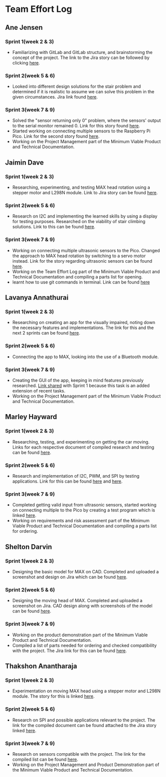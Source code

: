 # Team Effort Log

## Ane Jensen
### Sprint 1(week 2 & 3)
* Familiarizing with GitLab and GitLab structure, and brainstorming the concept of the project. The link to the Jira story can be followed by clicking [here](https://cseejira.essex.ac.uk/browse/D201038-19).

### Sprint 2(week 5 & 6)
* Looked into different design solutions for the stair problem and determined if it is realistic to assume we can solve this problem in the given circumstances. Jira link found [here](https://cseejira.essex.ac.uk/browse/D201038-10).

### Sprint 3(week 7 & 9)
* Solved the "sensor returning only 0" problem, where the sensors' output to the serial monitor remained 0. Link for this story found [here](https://cseejira.essex.ac.uk/browse/D201038-56). 
* Started working on connecting multiple sensors to the Raspberry Pi Pico. Link for the second story found [here](https://cseejira.essex.ac.uk/browse/D201038-54).
* Working on the Project Management part of the Minimum Viable Product and Technical Documentation.

## Jaimin Dave
### Sprint 1(week 2 & 3)
* Researching, experimenting, and testing MAX head rotation using a stepper motor and L298N module. Link to Jira story can be found [here](https://cseejira.essex.ac.uk/browse/D201038-13).

### Sprint 2(week 5 & 6)
* Research on I2C and implementing the learned skills by using a display for testing purposes. Researched on the viability of stair climbing solutions. Link to this can be found [here](https://cseejira.essex.ac.uk/browse/D201038-4).

### Sprint 3(week 7 & 9)
* Working on connecting multiple ultrasonic sensors to the Pico. Changed the approach to MAX head rotation by switching to a servo motor instead. Link for the story regarding ultrasonic sensors can be found [here](https://cseejira.essex.ac.uk/browse/D201038-54).
* Working on the Team Effort Log part of the Minimum Viable Product and Technical Documentation and compiling a parts list for opening.
* learnt how to use git commands in terminal. Link can be found [here](https://cseegit.essex.ac.uk/23-24-ce201-col/23-24_CE201-col_team-18/-/commit/0e15d1fc6e33c0da5474c4b40b2e6598b04ffd36)  

## Lavanya Annathurai
### Sprint 1(week 2 & 3)
* Researching on creating an app for the visually impaired, noting down the necessary features and implementations. The link for this and the next 2 sprints can be found [here](https://cseejira.essex.ac.uk/browse/D201038-6).

### Sprint 2(week 5 & 6)
* Connecting the app to MAX, looking into the use of a Bluetooth module.

### Sprint 3(week 7 & 9)
* Creating the GUI of the app, keeping in mind features previously researched. [Link shared](https://cseejira.essex.ac.uk/browse/D201038-6) with Sprint 1 because this task is an added extension of recent tasks.
* Working on the Project Management part of the Minimum Viable Product and Technical Documentation.

## Marley Hayward
### Sprint 1(week 2 & 3)
* Researching, testing, and experimenting on getting the car moving. Links for each respective document of compiled research and testing can be found [here](https://cseejira.essex.ac.uk/browse/D201038-11).

### Sprint 2(week 5 & 6)
* Research and implementation of I2C, PWM, and SPI by testing applications. Link for this can be found [here](https://cseejira.essex.ac.uk/browse/D201038-22) and [here](https://cseejira.essex.ac.uk/browse/D201038-45).

### Sprint 3(week 7 & 9)
* Completed getting valid input from ultrasonic sensors, started working on connecting multiple to the Pico by creating a test program which is linked [here](https://cseejira.essex.ac.uk/browse/D201038-14).
* Working on requirements and risk assessment part of the Minimum Viable Product and Technical Documentation and compiling a parts list for ordering.

## Shelton Darvin
### Sprint 1(week 2 & 3)
* Designing the basic model for MAX on CAD. Completed and uploaded a screenshot and design on Jira which can be found [here](https://cseejira.essex.ac.uk/browse/D201038-24).

### Sprint 2(week 5 & 6)
* Designing the moving head of MAX. Completed and uploaded a screenshot on Jira. CAD design along with screenshots of the model can be found [here](https://cseejira.essex.ac.uk/browse/D201038-25).

### Sprint 3(week 7 & 9)
* Working on the product demonstration part of the Minimum Viable Product and Technical Documentation.
* Compiled a list of parts needed for ordering and checked compatibility with the project. The Jira link for this can be found [here](https://cseejira.essex.ac.uk/browse/D201038-55).

## Thakshon Anantharaja
### Sprint 1(week 2 & 3)
* Experimentation on moving MAX head using a stepper motor and L298N module. The story for this is linked [here](https://cseejira.essex.ac.uk/browse/D201038-13).

### Sprint 2(week 5 & 6)
*  Research on SPI and possible applications relevant to the project. The link for the compiled document can be found attached to the Jira story linked [here](https://cseejira.essex.ac.uk/browse/D201038-3).

### Sprint 3(week 7 & 9)
* Research on sensors compatible with the project. The link for the compiled list can be found [here](https://cseejira.essex.ac.uk/browse/D201038-55).
* Working on the Project Management and Product Demonstration part of the Minimum Viable Product and Technical Documentation.

